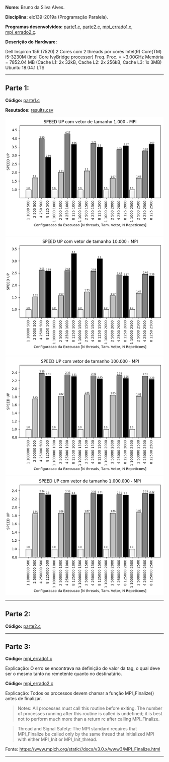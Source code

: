 **Nome:** Bruno da Silva Alves.

**Disciplina:** elc139-2019a (Programação Paralela).

**Programas desenvolvidos:** [parte1.c](parte1/parte1.c), [parte2.c](parte2.c), [mpi_errado1.c](mpi_errado1.c), [mpi_errado2.c](mpi_errado2.c).

**Descrição do Hardware:**

Dell Inspiron 15R (7520)
2 Cores com 2 threads por cores
Intel(R) Core(TM) i5-3230M (Intel Core IvyBridge processor)
Freq. Proc. = ~3.00GHz
Memória = 7852.04 MB (Cache L1: 2x 32kB, Cache L2: 2x 256kB, Cache L3: 1x 3MB)
Ubuntu 18.04.1 LTS

-----------------------------

## Parte 1:

**Código:** [parte1.c](parte1/parte1.c)

**Resutados:** [results.csv](parte1/results.csv)

![1.000](parte1/1_mil/graph.png)
![10.000](parte1/10_mil/graph.png)
![100.000](parte1/100_mil/graph.png)
![1.000.000](parte1/1_milhao/graph.png)

--------------

## Parte 2:

**Código:** [parte2.c](parte2.c)

---------------

## Parte 3:

**Código:** [mpi_errado1.c](mpi_errado1.c)

Explicação: O erro se encontrava na definição do valor da tag, o qual deve ser o mesmo tanto no remetente quanto no destinatário.


**Código:** [mpi_errado2.c](mpi_errado2.c)

Explicação: Todos os processos devem chamar a função  MPI_Finalize() antes de finalizar.

> Notes: All processes must call this routine before exiting. The number of processes running after this routine is called is undefined; it is best not to perform much more than a return rc after calling MPI_Finalize.

>Thread and Signal Safety: The MPI standard requires that MPI_Finalize be called only by the same thread that initialized MPI with either MPI_Init or MPI_Init_thread.

Fonte: https://www.mpich.org/static//docs/v3.0.x/www3/MPI_Finalize.html

---------------
